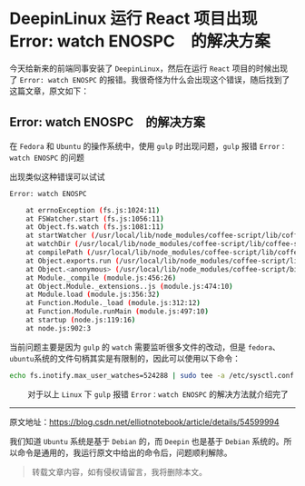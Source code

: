 # DeepinLinux 运行 React 项目出现 Error: watch ENOSPC　的解决方案

今天给新来的前端同事安装了 `DeepinLinux`，然后在运行 `React` 项目的时候出现了 `Error: watch ENOSPC` 的报错。我很奇怪为什么会出现这个错误，随后找到了这篇文章，原文如下：

## Error: watch ENOSPC　的解决方案

在 `Fedora` 和 `Ubuntu` 的操作系统中，使用 `gulp` 时出现问题，`gulp` 报错 `Error：watch ENOSPC` 的问题

出现类似这种错误可以试试

```bash
Error: watch ENOSPC

    at errnoException (fs.js:1024:11)
    at FSWatcher.start (fs.js:1056:11)
    at Object.fs.watch (fs.js:1081:11)
    at startWatcher (/usr/local/lib/node_modules/coffee-script/lib/coffee-script/command.js:359:27)
    at watchDir (/usr/local/lib/node_modules/coffee-script/lib/coffee-script/command.js:392:14)
    at compilePath (/usr/local/lib/node_modules/coffee-script/lib/coffee-script/command.js:139:9)
    at Object.exports.run (/usr/local/lib/node_modules/coffee-script/lib/coffee-script/command.js:98:20)
    at Object.<anonymous> (/usr/local/lib/node_modules/coffee-script/bin/coffee:7:41)
    at Module._compile (module.js:456:26)
    at Object.Module._extensions..js (module.js:474:10)
    at Module.load (module.js:356:32)
    at Function.Module._load (module.js:312:12)
    at Function.Module.runMain (module.js:497:10)
    at startup (node.js:119:16)
    at node.js:902:3

```

当前问题主要是因为 `gulp` 的 `watch` 需要监听很多文件的改动，但是 `fedora`、 `ubuntu`系统的文件句柄其实是有限制的，因此可以使用以下命令：

```bash
echo fs.inotify.max_user_watches=524288 | sudo tee -a /etc/sysctl.conf && sudo sysctl -p
```
　　
对于以上 `Linux` 下 `gulp` 报错 `Error：watch ENOSPC` 的解决方法就介绍完了

----

原文地址：https://blog.csdn.net/elliotnotebook/article/details/54599994

我们知道 `Ubuntu` 系统是基于 `Debian` 的，而 `Deepin` 也是基于 `Debian` 系统的。所以命令是通用的，我运行原文中给出的命令后，问题顺利解除。

> 转载文章内容，如有侵权请留言，我将删除本文。


